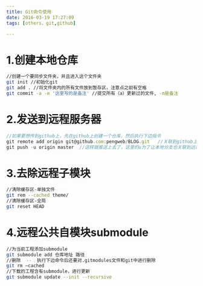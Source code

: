 ```yaml
---
title: Git命令使用
date: 2016-03-19 17:27:09
tags: [others，git,github]

---
```

# 1.创建本地仓库
``` bash
//创建一个要同步文件夹，并且进入这个文件夹
git init //初始化git
git add . //将文件夹内的所有文件放到暂存区，注意点之前有空格
git commit -a -m '这里写的是备注' //提交所有（a）更新过的文件, -m是备注
```
# 2.发送到远程服务器
``` js
//如果要想传到github上，先在github上创建一个仓库，然后执行下边指令
git remote add origin git@github.com:pengweb/BLOG.git   //关联到github上，此时并没有在github上创建呢，只是关联上了
git push -u origin master  //这样就推送上去了，这里的u为了让本地分支也关联到远程服务器上的分支
```
# 3.去除远程子模块
``` bash 
//清除缓存区-单独文件
git rem --cached theme/
//清除缓存区-全局
git reset HEAD
```
# 4.远程公共自模块submodule
``` bash
//为当前工程添加submodule
git submodule add 仓库地址 路径
//删除  --  执行下边命令后还要对.gitmodules文件和git中进行删除
git rm –cached 
//下载的工程含有submodule，进行更新
git submodule update --init --recursive